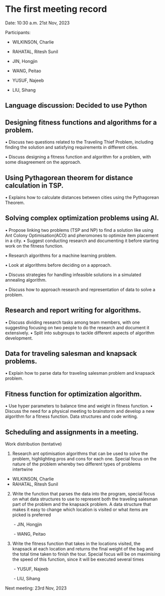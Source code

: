 # The first meeting record

Date:  10:30 a.m. 21st Nov, 2023

Participants: 

- WILKINSON, Charlie

- RAHATAL, Ritesh Sunil

- JIN, Hongjin

- WANG, Peitao

- YUSUF, Najeeb

- LIU, Sihang

  

## Language discussion: Decided to use Python 

## Designing fitness functions and algorithms for a problem.

• Discuss two questions related to the Traveling Thief Problem, including finding the solution and satisfying requirements in different cities.

• Discuss designing a fitness function and algorithm for a problem, with some disagreement on the approach.

## Using Pythagorean theorem for distance calculation in TSP. 

• Explains how to calculate distances between cities using the Pythagorean Theorem.

## Solving complex optimization problems using Al. 

• Propose linking two problems (TSP and NP) to find a solution like using Ant Colony Optimisation(ACO) and pheromones to optimize item placement in a city.
• Suggest conducting research and documenting it before starting work on the fitness function.

• Research algorithms for a machine learning problem.

• Look at algorithms before deciding on a approach.

• Discuss strategies for handling infeasible solutions in a simulated annealing algorithm.

• Discuss how to approach research and representation of data to solve a problem.

## Research and report writing for algorithms.

• Discuss dividing research tasks among team members, with one suggesting focusing on  two people to do the research and document it extensively.
• Split into subgroups to tackle different aspects of algorithm development.

## Data for traveling salesman and knapsack problems. 

• Explain how to parse data for traveling salesman problem and knapsack problem.

## Fitness function for optimization algorithm. 

• Use  hyper parameters to balance time and weight in fitness function.
• Discuss the need for a physical meeting to brainstorm and develop a new algorithm for a fitness function.
Data structures and code writing. 

## Scheduling and assignments in a meeting. 

Work distribution (tentative) 

1. Research ant optimisation algorithms that can be used to solve the problem, highlighting pros and cons for each one. Special focus on the nature of the problem whereby two different types of problems intertwine 

- WILKINSON, Charlie
- RAHATAL, Ritesh Sunil

 

2. Write the function that parses the data into the program, special focus on what data structures to use to represent both the traveling salesman part of the problem and the knapsack problem. A data structure that makes it easy to change which location is visited or what items are picked is preferred 

  - JIN, Hongjin

  - WANG, Peitao

 

3. Write the fitness function that takes in the locations visited, the knapsack at each location and returns the final weight of the bag and the total time taken to finish the tour. Special focus will be on maximising the speed of this function, since it will be executed several times 

  - YUSUF, Najeeb

  - LIU, Sihang

Next meeting: 23rd Nov, 2023